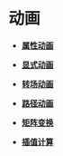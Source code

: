 # 动画

- **[属性动画](ts-animatorproperty.md)**

- **[显式动画](ts-explicit-animation.md)**

- **[转场动画](ts-transition-animation.md)**

- **[路径动画](ts-motion-path-animation.md)**

- **[矩阵变换](ts-matrix-transformation.md)**

- **[插值计算](ts-interpolation-calculation.md)**